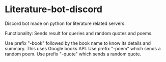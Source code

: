 # Literature-bot-discord
Discord bot made on python for literature related servers.

Functionality: Sends result for queries and random quotes and poems.

Use prefix "-book" followed by the book name to know its details and summary. This uses Google books API.
Use prefix "-poem" which sends a random poem.
Use prefix "-quote" which sends a random quote.


